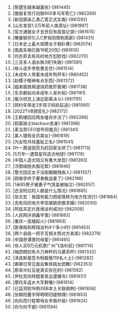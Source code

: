 
1. [陈楚生越来越嚣张]-[981445]
1. [俄报复性行动致600多乌军死亡]-[982269]
1. [新冠感染乙类乙管正式实施]-[981292]
1. [山东发现1.3万年前人类遗址]-[981997]
1. [官方通报女子去世后有疫苗记录]-[981615]
1. [曝曼联将引入C罗规则限制周薪]-[981431]
1. [日本史上最大规模女子相扑赛]-[982074]
1. [南昌车祸已致19死20伤]-[981610]
1. [刘亦菲去有风的地方怼脸戏]-[982270]
1. [三亚多人溺水致3死1失联]-[981581]
1. [格斗选手李胜惠去世]-[981514]
1. [未成年人带着未成年狗开车]-[980452]
1. [赵樱子眼神有点东西]-[981372]
1. [姐弟服兽用退烧药致肝衰竭]-[981738]
1. [东京都拟向未成年人发补贴]-[981161]
1. [俄乌坦克上演近距离决斗]-[981791]
1. [网约车带走3岁孩子妈妈狂追]-[981590]
1. [2022TVB颁奖礼]-[982172]
1. [王鹤棣回应网友嗑肖步活了]-[982266]
1. [假面骑士blacksun变身]-[981398]
1. [麦当劳CEO宣布将裁员]-[981341]
1. [美人镖局全员美女]-[981819]
1. [为女性月经羞耻正名]-[981541]
1. [叶一茜说田亮为赶回家太拼了]-[981713]
1. [5万年一遇彗星将造访地球]-[981178]
1. [中国人造太阳又有重大发现]-[981393]
1. [浮图缘脱衣服花絮]-[981946]
1. [警方回应女子当街踢踹残疾人]-[981357]
1. [顾南亭终于要勇敢追妻了]-[982198]
1. [1米85男子被妻子气哭盖被抽泣]-[982057]
1. [还没阳过的人都是什么情况]-[981885]
1. [张文宏：我国有能力把疫情转为地方性流行]-[981884]
1. [去有风的地方李现被姚安娜求婚]-[982030]
1. [阿兹夫定片医保谈判成功]-[982006]
1. [人民网评胡鑫宇案]-[981883]
1. [重庆一高楼起火]-[981993]
1. [医保局和辉瑞谈判4个多小时]-[981453]
1. [两个县级一把手互相关照对方弟弟]-[982279]
1. [中国奇谭里的母爱]-[981465]
1. [有人买9万元机票广州飞洛杉矶]-[981714]
1. [梅西晒刻有大力神杯的马黛茶杯]-[981332]
1. [泽连斯基签令制裁俄119名人士]-[981282]
1. [卿卿日常见面会集体跳女团舞]-[982353]
1. [原来许红豆是真实存在的]-[981582]
1. [伊拉克向特朗普发出逮捕令]-[981931]
1. [摩托车返乡大军群像]-[981914]
1. [已监测到16例XBB本土关联病例]-[981858]
1. [张朝阳董宇辉明明切磋物理]-[981853]
1. [向风而行程霄母女矛盾升级]-[981924]
1. [你为何不避]-[981594]
